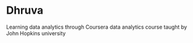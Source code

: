 # Dhruva
Learning data analytics
through Coursera data analytics course taught by John Hopkins university

